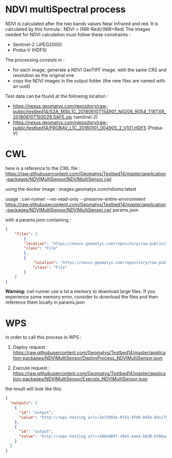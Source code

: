 # NDVI multiSpectral process

NDVI is calculated after the two bands values Near Infrared and red.
It is calculated by this formula : NDVI = (NIR-Red)/(NIR+Red)
The images needed for NDVI calculation must follow these constraints :

- Sentinel-2 (JPEG2000)
- Proba-V (HDF5)

The processing consists in :
-   for each image, generate a NDVI GeoTIFF image, with the same CRS and resolution as the original one
-   copy the NDVI images in the output folder (the new files are named with an uuid)

Test data can be found at the following location :
- https://nexus.geomatys.com/repository/raw-public/testbed14/S2A_MSIL1C_20180610T154901_N0206_R054_T18TXR_20180610T193029.SAFE.zip (sentinel-2)
- https://nexus.geomatys.com/repository/raw-public/testbed14/PROBAV_L1C_20160101_004905_2_V101.HDF5 (Proba-V)

# CWL
here is a reference to the CWL file : 
https://raw.githubusercontent.com/Geomatys/Testbed14/master/application-packages/NDVIMultiSensor/NDVIMultiSensor.cwl

using the docker image : images.geomatys.com/ndvims:latest

usage : 
cwl-runner --no-read-only --preserve-entire-environment  https://raw.githubusercontent.com/Geomatys/Testbed14/master/application-packages/NDVIMultiSensor/NDVIMultiSensor.cwl params.json

with a params.json containing :
```json
{
    "files": [
        {
	    "location": "https://nexus.geomatys.com/repository/raw-public/testbed14/S2A_MSIL1C_20180610T154901_N0206_R054_T18TXR_20180610T193029.SAFE.zip",
	    "class": "File"
        },
        {
            "location": "https://nexus.geomatys.com/repository/raw-public/testbed14/PROBAV_L1C_20160101_004905_2_V101.HDF5",
            "class": "File"
        }
    ]
}
```

**Warning:** 
cwl-runner use a lot a memory to download large files. If you experience some memory error, consider to download the files and then reference them locally in params.json


# WPS
in order to call this process in WPS :

1) Deploy request :
https://raw.githubusercontent.com/Geomatys/Testbed14/master/application-packages/NDVIMultiSensor/DeployProcess_NDVIMultiSensor.json

2) Execute request :
https://raw.githubusercontent.com/Geomatys/Testbed14/master/application-packages/NDVIMultiSensor/Execute_NDVIMultiSensor.json

the result will look like this:
```json
{
  "outputs": [
    {
      "id": "output",
      "value": "http://<wps hosting url>/3e75093e-9f41-4fd9-b95b-69cc7594dcd1.tif"
    },
    {
      "id": "output",
      "value": "http://<wps hosting url>/4d8a989f-49e5-4ae4-b830-b768aaf9a289.tif"
    }
  ]
}
```

